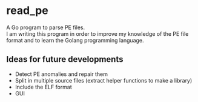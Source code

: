 # read_pe
A Go program to parse PE files.  
I am writing this program in order to improve my knowledge of the PE file format and to learn the Golang programming language.
## Ideas for future developments
* Detect PE anomalies and repair them
* Split in multiple source files (extract helper functions to make a library)
* Include the ELF format
* GUI
